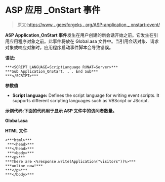 # ASP 应用 _OnStart 事件

> 原文:[https://www . geesforgeks . org/ASP-application _ onstart-event/](https://www.geeksforgeeks.org/asp-application_onstart-event/)

**ASP Application_OnStart 事件**发生在用户创建的新会话开始之前。它发生在引用应用程序对象之前。此事件将放在 Global.asa 文件中。当引用会话对象、请求对象或响应对象时，应用程序启动事件脚本会导致错误。

**语法:**

```
***<SCRIPT LANGUAGE=ScriptLanguage RUNAT=Server>***
***Sub Application_OnStart. . . End Sub***
***</SCRIPT>***
```

**参数值**

*   **Script language:** Defines the script language for writing event scripts. It supports different scripting languages such as VBScript or JScript.

**示例代码:下面的代码用于显示 ASP 文件中的访问者数量。**

**Global.asa**

**HTML 文件**

```
<***html>***
 ***<head>***
***</head>***
 ***<body>***
***<p>***
***There are <%response.write(Application("visitors"))%>***
***online now!***
***</p>***
***</body>***
```